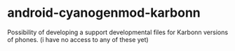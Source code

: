 android-cyanogenmod-karbonn
===========================
Possibility of developing a support developmental files for Karbonn versions of phones. 
(i have no access to any of these yet)
